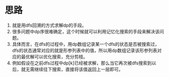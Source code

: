 # 思路
1. 就是用dfs回溯的方式求解dp的手段。
2. 很多问题中dp序很难确定，这个时候就可以利用记忆化搜索的手段来解决该问题。
3. 具体而言，在dfs的过程中，用dp数组记录某一个dfs的状态是否被搜索过，dfs的状态通常对应的就是形参列表中的值，所以用dp数组记录该形参列表对应的最优解可以优化搜索，充分剪枝。
4. 例如假设在之前dfs过程中dp[k]已经被求解，那么当它再次被dfs搜索到以后，就无需继续往下搜索，直接将该值返回上一层即可。